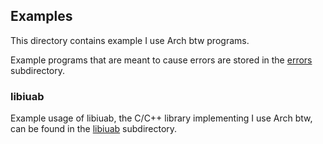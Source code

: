 ## Examples

This directory contains example I use Arch btw programs.

Example programs that are meant to cause errors are stored in the
[errors](./errors) subdirectory.

### libiuab

Example usage of libiuab, the C/C++ library implementing I use Arch btw, can be
found in the [libiuab](./libiuab) subdirectory.
